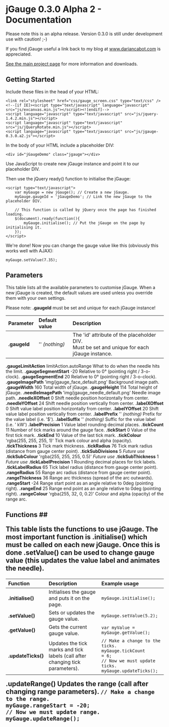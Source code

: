 # jGauge 0.3.0 Alpha 2 - Documentation #

Please note this is an alpha release. Version 0.3.0 is still under development use with caution! ;-)

If you find jGauge useful a link back to my blog at <a href='http://www.dariancabot.com'>www.dariancabot.com</a> is appreciated.

<a href='http://www.dariancabot.com/projects-2/jgauge/'>See the main project page</a> for more information and downloads.

## Getting Started ##

Include these files in the head of your HTML:
```
<link rel="stylesheet" href="css/gauge_screen.css" type="text/css" />
<!--[if IE]><script type="text/javascript" language="javascript" src="js/excanvas.min.js"></script><![endif]-->
<script language="javascript" type="text/javascript" src="js/jquery-1.4.2.min.js"></script>
<script language="javascript" type="text/javascript" src="js/jQueryRotate.min.js"></script>
<script language="javascript" type="text/javascript" src="js/jgauge-0.3.0.a2.js"></script>
```

In the body of your HTML include a placeholder DIV:

```
<div id="jGaugeDemo" class="jgauge"></div>
```

Use JavaScript to create new jGauge instance and point it to our placeholder DIV.

Then use the jQuery ready() function to initialise the jGauge:

```
<script type="text/javascript">
	var myGauge = new jGauge(); // Create a new jGauge.
	myGauge.gaugeId = 'jGaugeDemo'; // Link the new jGauge to the placeholder DIV.

	// This function is called by jQuery once the page has finished loading.
	$(document).ready(function(){
		myGauge.initialise(); // Put the jGauge on the page by initialising it.
	});
</script> 
```

We're done! Now you can change the gauge value like this (obviously this works well with AJAX):

```
myGauge.setValue(7.35);
```

## Parameters ##

This table lists all the available parameters to customise jGauge.  When a new jGauge is created, the default values are used unless you override them with your own settings.

Please note: **.gaugeId** must be set and unique for each jGauge instance!

| **Parameter** | **Default value** | **Description** |
|:--------------|:------------------|:----------------|
| **.gaugeId** | '' _(nothing)_ | The 'id' attribute of the placeholder DIV.<br>Must be set and unique for each jGauge instance. <br>
<tr><td> <b>.gaugeLimitAction</b> </td><td> limitAction.autoRange </td><td> What to do when the needle hits the limit. </td></tr>
<tr><td> <b>.gaugeSegmentStart</b> </td><td> -20 </td><td> Relative to 0&deg; (pointing right / 3-o-clock). </td></tr>
<tr><td> <b>.gaugeSegmentEnd</b> </td><td> 20 </td><td> Relative to 0&deg; (pointing right / 3-o-clock). </td></tr>
<tr><td> <b>.gaugeImagePath</b> </td><td> 'img/jgauge_face_default.png' </td><td> Background image path. </td></tr>
<tr><td> <b>.gaugeWidth</b> </td><td> 160 </td><td> Total width of jGauge. </td></tr>
<tr><td> <b>.gaugeHeight</b> </td><td> 114 </td><td> Total height of jGauge. </td></tr>
<tr><td> <b>.needleImagePath</b> </td><td> 'img/jgauge_needle_default.png' </td><td> Needle image path. </td></tr>
<tr><td> <b>.needleXOffset</b> </td><td> 0 </td><td> Shift needle position horizontally from center. </td></tr>
<tr><td> <b>.needleYOffset</b> </td><td> 24 </td><td> Shift needle position vertically from center. </td></tr>
<tr><td> <b>.labelXOffset</b> </td><td> 0 </td><td> Shift value label position horizontally from center. </td></tr>
<tr><td> <b>.labelYOffset</b> </td><td> 20 </td><td> Shift value label position vertically from center. </td></tr>
<tr><td> <b>.labelPrefix</b> </td><td> '' <i>(nothing)</i> </td><td> Prefix for the value label (i.e. '$'). </td></tr>
<tr><td> <b>.labelSuffix</b> </td><td> '' <i>(nothing)</i> </td><td> Suffic for the value label (i.e. ' kW') </td></tr>
<tr><td> <b>.labelPrecision</b> </td><td> 1 </td><td> Value label rounding decimal places. </td></tr>
<tr><td> <b>.tickCount</b> </td><td> 11 </td><td> Number of tick marks around the gauge face. </td></tr>
<tr><td> <b>.tickStart</b> </td><td> 0 </td><td> Value of the first tick mark. </td></tr>
<tr><td> <b>.tickEnd</b> </td><td> 10 </td><td> Value of the last tick mark. </td></tr>
<tr><td> <b>.tickColour</b> </td><td> 'rgba(255, 255, 255, 1)' </td><td> Tick mark colour and alpha (opacity). </td></tr>
<tr><td> <b>.tickThickness</b> </td><td> 3 </td><td> Tick mark thickness. </td></tr>
<tr><td> <b>.tickRadius</b> </td><td> 76 </td><td> Tick mark radius (distance from gauge center point). </td></tr>
<tr><td> <b>.tickSubDivisions</b> </td><td> 5 </td><td> <i>Future use</i> </td></tr>
<tr><td> <b>.tickSubColour</b> </td><td> 'rgba(255, 255, 255, 0.5)' </td><td> <i>Future use</i> </td></tr>
<tr><td> <b>.tickSubThickness</b> </td><td> 1 </td><td> <i>Future use</i> </td></tr>
<tr><td> <b>.tickLabelPrecision</b> </td><td> 1 </td><td> Rounding decimal places for tick labels. </td></tr>
<tr><td> <b>.tickLabelRadius</b> </td><td> 65 </td><td> Tick label radius (distance from gauge center point). </td></tr>
<tr><td> <b>.rangeRadius</b> </td><td> 55 </td><td> Range arc radius (distance from gauge center point). </td></tr>
<tr><td> <b>.rangeThickness</b> </td><td> 36 </td><td> Range arc thickness (spread of the arc outwards). </td></tr>
<tr><td> <b>.rangeStart</b> </td><td> -24 </td><td> Range start point as an angle relative to 0deg (pointing right). </td></tr>
<tr><td> <b>.rangeEnd</b> </td><td> 25 </td><td> Range end point as an angle relative to 0deg (pointing right). </td></tr>
<tr><td> <b>.rangeColour</b> </td><td> 'rgba(255, 32, 0, 0.2)' </td><td> Colour and alpha (opacity) of the range arc. </td></tr></tbody></table>

<h2>Functions ##

This table lists the functions to use jGauge.  The most important function is **.initialise()** which must be called on each new jGauge.  Once this is done **.setValue()** can be used to change gauge value (this updates the value label and animates the needle).

| **Function** | **Description** | **Example usage** |
|:-------------|:----------------|:------------------|
| **.initialise()** | Initialises the gauge and puts it on the page. | `myGauge.initialise();` |
| **.setValue()** | Sets or updates the gauge value. | `myGauge.setValue(5.2);` |
| **.getValue()** | Gets the current gauge value. | `var myValue = myGauge.getValue();` |
| **.updateTicks()** | Updates the tick marks and tick labels (call after changing tick parameters). | `// Make a change to the ticks.`<br><code>myGauge.tickCount = 6;</code><br><code>// Now we must update ticks.</code><br><code>myGauge.updateTicks();</code> <br>
<tr><td> <b>.updateRange()</b> </td><td> Updates the range (call after changing range parameters). </td><td> <code>// Make a change to the range.</code><br><code>myGauge.rangeStart = -20;</code><br><code>// Now we must update range.</code><br><code>myGauge.updateRange();</code> </td></tr>